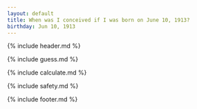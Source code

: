 ```yaml
---
layout: default
title: When was I conceived if I was born on June 10, 1913?
birthday: Jun 10, 1913
---
```


{% include header.md %}

{% include guess.md %}

{% include calculate.md %}

{% include safety.md %}

{% include footer.md %}



